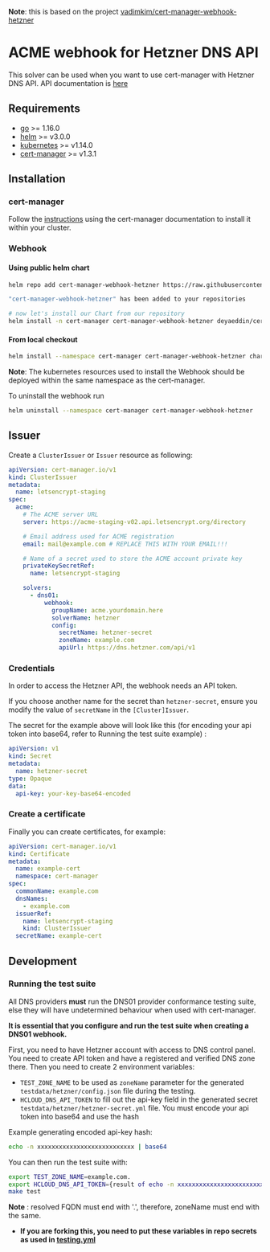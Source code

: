 
**Note**: this is based on the project [vadimkim/cert-manager-webhook-hetzner](https://github.com/vadimkim/cert-manager-webhook-hetzner)

# ACME webhook for Hetzner DNS API

This solver can be used when you want to use cert-manager with Hetzner DNS API. API documentation is [here](https://dns.hetzner.com/api-docs)

## Requirements
-   [go](https://golang.org/) >= 1.16.0
-   [helm](https://helm.sh/) >= v3.0.0
-   [kubernetes](https://kubernetes.io/) >= v1.14.0
-   [cert-manager](https://cert-manager.io/) >= v1.3.1

## Installation

### cert-manager

Follow the [instructions](https://cert-manager.io/docs/installation/) using the cert-manager documentation to install it within your cluster.

### Webhook

#### Using public helm chart
```bash
helm repo add cert-manager-webhook-hetzner https://raw.githubusercontent.com/deyaeddin/cert-manager-webhook-hetzner/helmrepo/

"cert-manager-webhook-hetzner" has been added to your repositories

# now let's install our Chart from our repository
helm install -n cert-manager cert-manager-webhook-hetzner deyaeddin/cert-manager-webhook-hetzner

```

#### From local checkout

```bash
helm install --namespace cert-manager cert-manager-webhook-hetzner chart/cert-manager-webhook-hetzner
```
**Note**: The kubernetes resources used to install the Webhook should be deployed within the same namespace as the cert-manager.

To uninstall the webhook run
```bash
helm uninstall --namespace cert-manager cert-manager-webhook-hetzner
```

## Issuer

Create a `ClusterIssuer` or `Issuer` resource as following:
```yaml
apiVersion: cert-manager.io/v1
kind: ClusterIssuer
metadata:
  name: letsencrypt-staging
spec:
  acme:
    # The ACME server URL
    server: https://acme-staging-v02.api.letsencrypt.org/directory

    # Email address used for ACME registration
    email: mail@example.com # REPLACE THIS WITH YOUR EMAIL!!!

    # Name of a secret used to store the ACME account private key
    privateKeySecretRef:
      name: letsencrypt-staging

    solvers:
      - dns01:
          webhook:
            groupName: acme.yourdomain.here
            solverName: hetzner
            config:
              secretName: hetzner-secret
              zoneName: example.com
              apiUrl: https://dns.hetzner.com/api/v1
```

### Credentials
In order to access the Hetzner API, the webhook needs an API token.

If you choose another name for the secret than `hetzner-secret`, ensure you modify the value of `secretName` in the `[Cluster]Issuer`.

The secret for the example above will look like this (for encoding your api token into base64, refer to Running the test suite example) :
```yaml
apiVersion: v1
kind: Secret
metadata:
  name: hetzner-secret
type: Opaque
data:
  api-key: your-key-base64-encoded
```

### Create a certificate

Finally you can create certificates, for example:

```yaml
apiVersion: cert-manager.io/v1
kind: Certificate
metadata:
  name: example-cert
  namespace: cert-manager
spec:
  commonName: example.com
  dnsNames:
    - example.com
  issuerRef:
    name: letsencrypt-staging
    kind: ClusterIssuer
  secretName: example-cert
```

## Development

### Running the test suite

All DNS providers **must** run the DNS01 provider conformance testing suite,
else they will have undetermined behaviour when used with cert-manager.

**It is essential that you configure and run the test suite when creating a
DNS01 webhook.**

First, you need to have Hetzner account with access to DNS control panel. You need to create API token and have a registered and verified DNS zone there.
Then you need to create 2 environment variables:

 - `TEST_ZONE_NAME` to be used as `zoneName` parameter for the generated `testdata/hetzner/config.json` file during the testing.
 - `HCLOUD_DNS_API_TOKEN` to fill out the api-key field in the generated secret `testdata/hetzner/hetzner-secret.yml` file. You must encode your api token into base64 and use the hash 

Example generating encoded api-key hash:
```bash
echo -n xxxxxxxxxxxxxxxxxxxxxxxxxxx | base64
```

You can then run the test suite with:

```bash
export TEST_ZONE_NAME=example.com.
export HCLOUD_DNS_API_TOKEN={result of echo -n xxxxxxxxxxxxxxxxxxxxxxxxxxx | base64}
make test
```

**Note** : resolved FQDN must end with '.', therefore, zoneName must end with the same.

* **If you are forking this, you need to put these variables in repo secrets as used in [testing.yml](https://github.com/deyaeddin/cert-manager-webhook-hetzner/blob/6b1264fc49adad427901a8177f26789be626d352/.github/workflows/testing.yml#L18)** 
